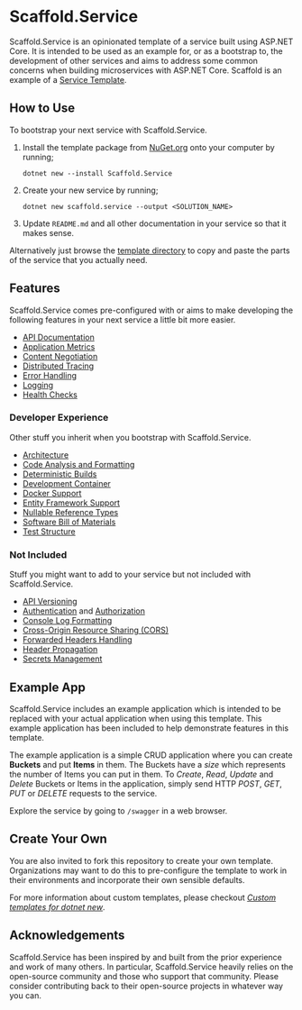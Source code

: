 # Scaffold.Service

Scaffold.Service is an opinionated template of a service built using ASP.NET Core. It is intended to be used as an example for, or as a bootstrap to, the development of other services and aims to address some common concerns when building microservices with ASP.NET Core. Scaffold is an example of a [Service Template](https://www.thoughtworks.com/radar/techniques/tailored-service-templates).

## How to Use

To bootstrap your next service with Scaffold.Service.

1. Install the template package from [NuGet.org](https://www.nuget.org/packages/Scaffold.Service) onto your computer by running;

   ```
   dotnet new --install Scaffold.Service
   ```

2. Create your new service by running;

   ```
   dotnet new scaffold.service --output <SOLUTION_NAME>
   ```

3. Update `README.md` and all other documentation in your service so that it makes sense.

Alternatively just browse the [template directory](Scaffold) to copy and paste the parts of the service that you actually need.

## Features

Scaffold.Service comes pre-configured with or aims to make developing the following features in your next service a little bit more easier.

- [API Documentation](./Scaffold/Docs/ApiDocumentation.md)
- [Application Metrics](./Scaffold/Docs/ApplicationMetrics.md)
- [Content Negotiation](./Scaffold/Docs/ContentNegotiation.md)
- [Distributed Tracing](./Scaffold/Docs/DistributedTracing.md)
- [Error Handling](./Scaffold/Docs/ErrorHandling.md)
- [Logging](./Scaffold/Docs/Logging.md)
- [Health Checks](./Scaffold/Docs/HealthChecks.md)

### Developer Experience

Other stuff you inherit when you bootstrap with Scaffold.Service.

- [Architecture](./Scaffold/Docs/Architecture.md)
- [Code Analysis and Formatting](./Scaffold/Docs/CodeAnalysisAndFormatting.md)
- [Deterministic Builds](./Scaffold/Docs/DeterministicBuilds.md)
- [Development Container](./Scaffold/Docs/DevelopmentContainer.md)
- [Docker Support](./Scaffold/Docs/Docker.md)
- [Entity Framework Support](./Scaffold/Docs/EntityFramework.md)
- [Nullable Reference Types](./Scaffold/Docs/NullableReferenceTypes.md)
- [Software Bill of Materials](./Scaffold/Docs/SoftwareBillOfMaterials.md)
- [Test Structure](./Scaffold/Docs/TestStructure.md)

### Not Included

Stuff you might want to add to your service but not included with Scaffold.Service.

- [API Versioning](https://github.com/Microsoft/aspnet-api-versioning)
- [Authentication](https://docs.microsoft.com/aspnet/core/security/authentication) and [Authorization](https://docs.microsoft.com/aspnet/core/security/authorization)
- [Console Log Formatting](https://docs.microsoft.com/dotnet/core/extensions/console-log-formatter)
- [Cross-Origin Resource Sharing (CORS)](https://docs.microsoft.com/aspnet/core/security/cors)
- [Forwarded Headers Handling](https://docs.microsoft.com/aspnet/core/host-and-deploy/proxy-load-balancer)
- [Header Propagation](https://docs.microsoft.com/aspnet/core/fundamentals/http-requests#header-propagation-middleware)
- [Secrets Management](https://docs.microsoft.com/aspnet/core/security/app-secrets)

## Example App

Scaffold.Service includes an example application which is intended to be replaced with your actual application when using this template. This example application has been included to help demonstrate features in this template.

The example application is a simple CRUD application where you can create **Buckets** and put **Items** in them. The Buckets have a _size_ which represents the number of Items you can put in them. To _Create_, _Read_, _Update_ and _Delete_ Buckets or Items in the application, simply send HTTP _POST_, _GET_, _PUT_ or _DELETE_ requests to the service.

Explore the service by going to `/swagger` in a web browser.

## Create Your Own

You are also invited to fork this repository to create your own template. Organizations may want to do this to pre-configure the template to work in their environments and incorporate their own sensible defaults.

For more information about custom templates, please checkout [_Custom templates for dotnet new_](https://docs.microsoft.com/dotnet/core/tools/custom-templates).

## Acknowledgements

Scaffold.Service has been inspired by and built from the prior experience and work of many others. In particular, Scaffold.Service heavily relies on the open-source community and those who support that community. Please consider contributing back to their open-source projects in whatever way you can.
